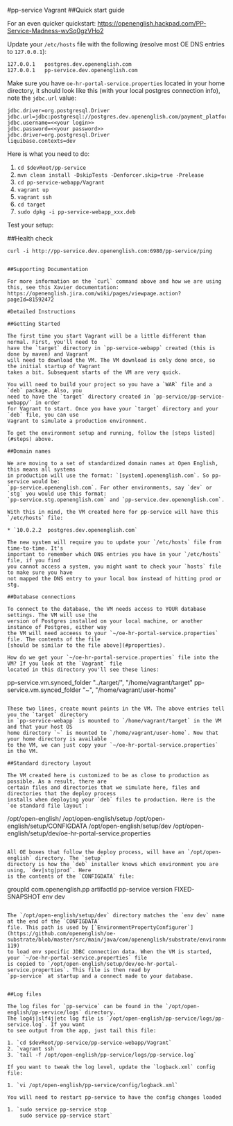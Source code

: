 #pp-service Vagrant
##Quick start guide

For an even quicker quickstart: https://openenglish.hackpad.com/PP-Service-Madness-wvSq0gzVHo2

Update your `/etc/hosts` file with the following (resolve most OE DNS entries to `127.0.0.1`):
```
127.0.0.1	postgres.dev.openenglish.com
127.0.0.1	pp-service.dev.openenglish.com
```

<a name="properties"></a>Make sure you have `oe-hr-portal-service.properties` located in your home directory,
 it should look like this (with your local postgres connection info), note the `jdbc.url` value:

```
jdbc.driver=org.postgresql.Driver
jdbc.url=jdbc:postgresql://postgres.dev.openenglish.com/payment_platform
jdbc.username=<<your login>>
jdbc.password=<<your password>>
jdbc.driver=org.postgresql.Driver
liquibase.contexts=dev
```

<a name="steps"></a>Here is what you need to do:

1. `cd $devRoot/pp-service`
2. `mvn clean install -DskipTests -Denforcer.skip=true -Prelease`
3. `cd pp-service-webapp/Vagrant`
4. `vagrant up`
5. `vagrant ssh`
6. `cd target`
7. `sudo dpkg -i pp-service-webapp_xxx.deb`

Test your setup:

##Health check
```
curl -i http://pp-service.dev.openenglish.com:6980/pp-service/ping
```

```

##Supporting Documentation

For more information on the `curl` command above and how we are using this, see this Xavier documentation: 
https://openenglish.jira.com/wiki/pages/viewpage.action?pageId=81592472

#Detailed Instructions

##Getting Started

The first time you start Vagrant will be a little different than normal. First, you'll need to 
have the `target` directory in `pp-service-webapp` created (this is done by maven) and Vagrant
will need to download the VM. The VM download is only done once, so the initial startup of Vagrant 
takes a bit. Subsequent starts of the VM are very quick.

You will need to build your project so you have a `WAR` file and a `deb` package. Also, you 
need to have the `target` directory created in `pp-service/pp-service-webapp/` in order
for Vagrant to start. Once you have your `target` directory and your `deb` file, you can use
Vagrant to simulate a production environment.

To get the environment setup and running, follow the [steps listed](#steps) above.

##Domain names

We are moving to a set of standardized domain names at Open English, this means all systems
in production will use the format: `[system].openenglish.com`. So pp-service would be:
`pp-service.openenglish.com`. For other environments, say `dev` or `stg` you would use this format:
`pp-service.stg.openenglish.com` and `pp-service.dev.openenglish.com`.
 
With this in mind, the VM created here for pp-service will have this `/etc/hosts` file:

* `10.0.2.2  postgres.dev.openenglish.com`

The new system will require you to update your `/etc/hosts` file from time-to-time. It's 
important to remember which DNS entries you have in your `/etc/hosts` file, if you find 
you cannot access a system, you might want to check your `hosts` file to make sure you have
not mapped the DNS entry to your local box instead of hitting prod or stg.

##Database connections

To connect to the database, the VM needs access to YOUR database settings. The VM will use the 
version of Postgres installed on your local machine, or another instance of Postgres, either way
the VM will need acceess to your `~/oe-hr-portal-service.properties` file. The contents of the file
[should be similar to the file above](#properties).
 
How do we get your `~/oe-hr-portal-service.properties` file into the VM? If you look at the `Vagrant` file
located in this directory you'll see these lines:

```
pp-service.vm.synced_folder "../target/", "/home/vagrant/target"
pp-service.vm.synced_folder "~", "/home/vagrant/user-home"
```

These two lines, create mount points in the VM. The above entries tell you the `target` directory 
in `pp-service-webapp` is mounted to `/home/vagrant/target` in the VM and that your host OS
home directory `~` is mounted to `/home/vagrant/user-home`. Now that your home directory is available
to the VM, we can just copy your `~/oe-hr-portal-service.properties` in the VM.

##Standard directory layout

The VM created here is customized to be as close to production as possible. As a result, there are 
certain files and directories that we simulate here, files and directories that the deploy process
installs when deploying your `deb` files to production. Here is the `oe standard file layout`:

```
/opt/open-english/
/opt/open-english/setup
/opt/open-english/setup/CONFIGDATA
/opt/open-english/setup/dev
/opt/open-english/setup/dev/oe-hr-portal-service.properties
```

All OE boxes that follow the deploy process, will have an `/opt/open-english` directory. The `setup` 
directory is how the `deb` installer knows which environment you are using, `dev|stg|prod`. Here
is the contents of the `CONFIGDATA` file:

```
groupId com.openenglish.pp
artifactId pp-service
version FIXED-SNAPSHOT
env dev
```

The `/opt/open-english/setup/dev` directory matches the `env dev` name at the end of the `CONFIGDATA`
file. This path is used by [`EnvironmentPropertyConfigurer`](https://github.com/openenglish/oe-substrate/blob/master/src/main/java/com/openenglish/substrate/environment/EnvironmentPropertyConfigurer.java#L112-119)
to load env specific JDBC connection data. When the VM is started, your `~/oe-hr-portal-service.properties` file
is copied to `/opt/open-english/setup/dev/oe-hr-portal-service.properties`. This file is then read by
`pp-service` at startup and a connect made to your database.

 
##Log files

The log files for `pp-service` can be found in the `/opt/open-english/pp-service/logs` directory.
The log4j|slf4j|etc log file is `/opt/open-english/pp-service/logs/pp-service.log`. If you want
to see output from the app, just tail this file:

1. `cd $devRoot/pp-service/pp-service-webapp/Vagrant`
2. `vagrant ssh`
3. `tail -f /opt/open-english/pp-service/logs/pp-service.log`
 
If you want to tweak the log level, update the `logback.xml` config file:

1. `vi /opt/open-english/pp-service/config/logback.xml`

You will need to restart pp-service to have the config changes loaded

1. `sudo service pp-service stop
    sudo service pp-service start`


